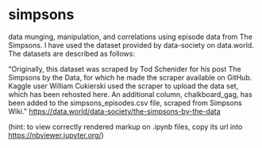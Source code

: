 # simpsons

data munging, manipulation, and correlations using episode data from The Simpsons.  I have
used the dataset provided by data-society on data.world.  The datasets are described
as follows:

"Originally, this dataset was scraped by Tod Schenider for his post The Simpsons by the Data, for which he made the scraper 
available on GitHub. Kaggle user William Cukierski used the scraper to upload the data set, which has been rehosted here.
An additional column, chalkboard_gag, has been added to the simpsons_episodes.csv file, scraped from Simpsons Wiki." 
https://data.world/data-society/the-simpsons-by-the-data

(hint: to view correctly rendered markup on .ipynb files, copy its url into https://nbviewer.jupyter.org/)
